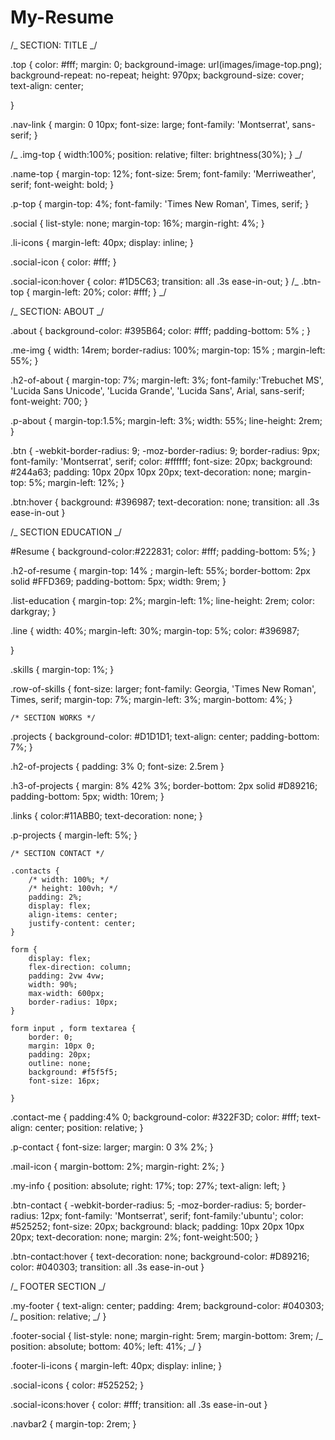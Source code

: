# My-Resume

/_ SECTION: TITLE _/

.top {
color: #fff;
margin: 0;
background-image: url(images/image-top.png);
background-repeat: no-repeat;
height: 970px;
background-size: cover;
text-align: center;

}

.nav-link {
margin: 0 10px;
font-size: large;
font-family: 'Montserrat', sans-serif;
}

/_ .img-top {
width:100%;
position: relative;
filter: brightness(30%);
} _/

.name-top {
margin-top: 12%;
font-size: 5rem;
font-family: 'Merriweather', serif;
font-weight: bold;
}

.p-top {
margin-top: 4%;
font-family: 'Times New Roman', Times, serif;
}

.social {
list-style: none;
margin-top: 16%;
margin-right: 4%;
}

.li-icons {
margin-left: 40px;
display: inline;
}

.social-icon {
color: #fff;
}

.social-icon:hover {
color: #1D5C63;
transition: all .3s ease-in-out;
}
/_
.btn-top {
margin-left: 20%;
color: #fff;
} _/

/_ SECTION: ABOUT _/

.about {
background-color: #395B64;
color: #fff;
padding-bottom: 5% ;
}

.me-img {
width: 14rem;
border-radius: 100%;
margin-top: 15% ;
margin-left: 55%;
}

.h2-of-about {
margin-top: 7%;
margin-left: 3%;
font-family:'Trebuchet MS', 'Lucida Sans Unicode', 'Lucida Grande', 'Lucida Sans', Arial, sans-serif;
font-weight: 700;
}

.p-about {
margin-top:1.5%;
margin-left: 3%;
width: 55%;
line-height: 2rem;
}

.btn {
-webkit-border-radius: 9;
-moz-border-radius: 9;
border-radius: 9px;
font-family: 'Montserrat', serif;
color: #ffffff;
font-size: 20px;
background: #244a63;
padding: 10px 20px 10px 20px;
text-decoration: none;
margin-top: 5%;
margin-left: 12%;
}

.btn:hover {
background: #396987;
text-decoration: none;
transition: all .3s ease-in-out
}

/_ SECTION EDUCATION _/

#Resume {
background-color:#222831;
color: #fff;
padding-bottom: 5%;
}

.h2-of-resume {
margin-top: 14% ;
margin-left: 55%;
border-bottom: 2px solid #FFD369;
padding-bottom: 5px;
width: 9rem;
}

.list-education {
margin-top: 2%;
margin-left: 1%;
line-height: 2rem;
color: darkgray;
}

.line {
width: 40%;
margin-left: 30%;
margin-top: 5%;
color: #396987;

}

.skills {
margin-top: 1%;
}

.row-of-skills {
font-size: larger;
font-family: Georgia, 'Times New Roman', Times, serif;
margin-top: 7%;
margin-left: 3%;
margin-bottom: 4%;
}

    /* SECTION WORKS */

.projects {
background-color: #D1D1D1;
text-align: center;
padding-bottom: 7%;
}

.h2-of-projects {
padding: 3% 0;
font-size: 2.5rem
}

.h3-of-projects {
margin: 8% 42% 3%;
border-bottom: 2px solid #D89216;
padding-bottom: 5px;
width: 10rem;
}

.links {
color:#11ABB0;
text-decoration: none;
}

.p-projects {
margin-left: 5%;
}

    /* SECTION CONTACT */

    .contacts {
        /* width: 100%; */
        /* height: 100vh; */
        padding: 2%;
        display: flex;
        align-items: center;
        justify-content: center;
    }

    form {
        display: flex;
        flex-direction: column;
        padding: 2vw 4vw;
        width: 90%;
        max-width: 600px;
        border-radius: 10px;
    }

    form input , form textarea {
        border: 0;
        margin: 10px 0;
        padding: 20px;
        outline: none;
        background: #f5f5f5;
        font-size: 16px;

    }

.contact-me {
padding:4% 0;
background-color: #322F3D;
color: #fff;
text-align: center;
position: relative;
}

.p-contact {
font-size: larger;
margin: 0 3% 2%;
}

.mail-icon {
margin-bottom: 2%;
margin-right: 2%;
}

.my-info {
position: absolute;
right: 17%;
top: 27%;
text-align: left;
}

.btn-contact {
-webkit-border-radius: 5;
-moz-border-radius: 5;
border-radius: 12px;
font-family: 'Montserrat', serif;
font-family:'ubuntu';
color: #525252;
font-size: 20px;
background: black;
padding: 10px 20px 10px 20px;
text-decoration: none;
margin: 2%;
font-weight:500;
}

.btn-contact:hover {
text-decoration: none;
background-color: #D89216;
color: #040303;
transition: all .3s ease-in-out
}

/_ FOOTER SECTION _/

.my-footer {
text-align: center;
padding: 4rem;
background-color: #040303;
/_ position: relative; _/
}

.footer-social {
list-style: none;
margin-right: 5rem;
margin-bottom: 3rem;
/_ position: absolute;
bottom: 40%;
left: 41%; _/
}

.footer-li-icons {
margin-left: 40px;
display: inline;
}

.social-icons {
color: #525252;
}

.social-icons:hover {
color: #fff;
transition: all .3s ease-in-out
}

.navbar2 {
margin-top: 2rem;
}
